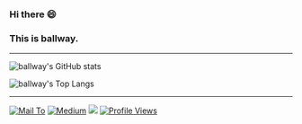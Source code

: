 ### Hi there  😄
### This is ballway.

---

![ballway's GitHub stats](https://github-readme-stats.vercel.app/api?username=ballway&show_icons=true&count_private=true)

![ballway's Top Langs](https://github-readme-stats.vercel.app/api/top-langs/?username=ballway&layout=compact&count_private=true&exclude_repo=dev&theme=graywhite)

---

<a href="mailto:ballway@csie.io"><img src="https://img.shields.io/badge/Email-ballway.w%40gmail.com-important/?style=for-the-badge&color=orange" alt="Mail To" ></a> 
[![Medium](https://img.shields.io/static/v1?style=for-the-badge&message=Medium&color=000000&logo=Medium&logoColor=FFFFFF&label=)](https://ballway.medium.com/)
[<img src="https://img.shields.io/badge/linkedin-%230077B5.svg?&style=for-the-badge&logo=linkedin&logoColor=white">](https://www.linkedin.com/in/ballway)
<a href="https://ballway.github.io/"><img src="https://komarev.com/ghpvc/?username=ballway&color=brightgreen&style=for-the-badge" alt="Profile Views" /></a>
  
<!--
**ballway/ballway** is a ✨ _special_ ✨ repository because its `README.md` (this file) appears on your GitHub profile.

Here are some ideas to get you started:

- 🔭 I’m currently working on ...
- 🌱 I’m currently learning ...
- 👯 I’m looking to collaborate on ...
- 🤔 I’m looking for help with ...
- 💬 Ask me about ...
- 📫 How to reach me: ...
- 😄 Pronouns: ...
- ⚡ Fun fact: ...
-->

